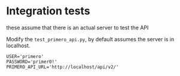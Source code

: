 # Integration tests

these assume that there is an actual server to test the API

Modify the `test_primero_api.py`, by default assumes the server is in localhost.

```
USER='primero'
PASSWORD='primer0!'
PRIMERO_API_URL='http://localhost/api/v2/'
```
